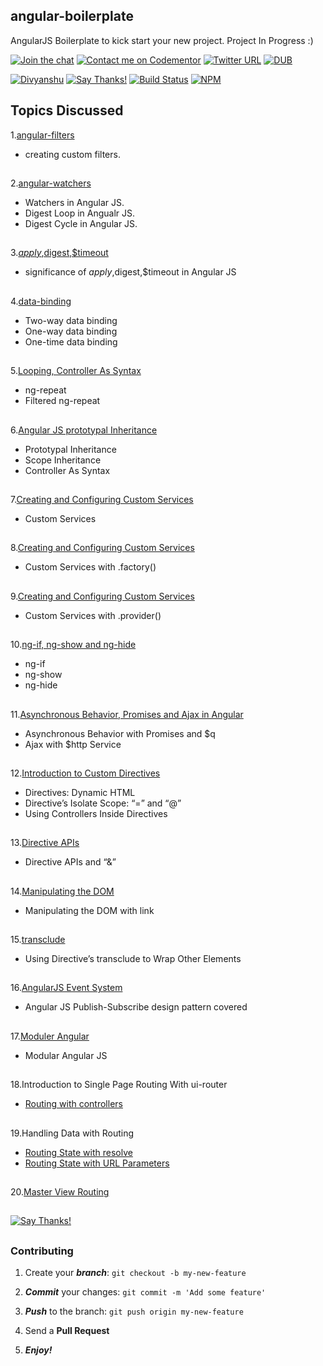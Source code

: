 ## angular-boilerplate
AngularJS Boilerplate to kick start your new project.
Project In Progress :) 

[![Join the chat](https://img.shields.io/badge/gitter-join%20chat%20%E2%86%92-brightgreen.svg)](https://gitter.im/divyanshu001)
[![Contact me on Codementor](https://cdn.codementor.io/badges/contact_me_github.svg)](https://www.codementor.io/divyanshurawat?utm_source=github&utm_medium=button&utm_term=divyanshurawat&utm_campaign=github)
[![Twitter URL](https://img.shields.io/twitter/url/http/shields.io.svg?style=social)](https://twitter.com/r46956)
[![DUB](https://img.shields.io/dub/l/vibe-d.svg?style=flat)](https://divyanshu.mit-license.org/)

[![Divyanshu](https://img.shields.io/badge/divyanshu-owner-brightgreen.svg?style=flat)](http://www.divyanshurawat.in)
[![Say Thanks!](https://img.shields.io/badge/Say%20Thanks-!-1EAEDB.svg)](https://saythanks.io/to/divyanshu-rawat)
[![Build Status](https://travis-ci.org/divyanshu-rawat/JS-Testing.svg?branch=master)](https://travis-ci.org/divyanshu-rawat/JS-Testing)
[![NPM](https://img.shields.io/badge/npm-v3.10.10-blue.svg)](https://www.npmjs.com/package/npm)



## Topics Discussed

1.[angular-filters](https://github.com/divyanshu-rawat/angular-boilerplate/tree/master/angular-filters)

* creating custom filters.

##

2.[angular-watchers](https://github.com/divyanshu-rawat/angular-boilerplate/tree/master/angular-watchers)

* Watchers in Angular JS.
* Digest Loop in Angualr JS.
* Digest Cycle in Angular JS.

##

3.[$apply,$digest,$timeout](https://github.com/divyanshu-rawat/angular-boilerplate/tree/master/%24apply%2C%24digest%2C%24timeout)

* significance of $apply,$digest,$timeout in Angular JS

##

4.[data-binding](https://github.com/divyanshu-rawat/angular-boilerplate/tree/master/data-binding)

* Two-way data binding
* One-way data binding
* One-time data binding

##

5.[Looping, Controller As Syntax](https://github.com/divyanshu-rawat/angular-boilerplate/tree/master/filtered-ng-repeat)

* ng-repeat
* Filtered ng-repeat

##

6.[Angular JS prototypal Inheritance](https://github.com/divyanshu-rawat/angular-boilerplate/tree/master/Angular%20JS%20prototypal%20Inheritance%20)

* Prototypal Inheritance
* Scope Inheritance
* Controller As Syntax

##

7.[Creating and Configuring Custom Services](https://github.com/divyanshu-rawat/angular-boilerplate/tree/master/Angular%20JS%20Service)

* Custom Services

##


8.[Creating and Configuring Custom Services](https://github.com/divyanshu-rawat/angular-boilerplate/tree/master/Angular%20JS%20Factory)

* Custom Services with .factory()

##


9.[Creating and Configuring Custom Services](https://github.com/divyanshu-rawat/angular-boilerplate/tree/master/Angular%20JS%20Provider%20)

* Custom Services with .provider()

##

10.[ng-if, ng-show and ng-hide](https://github.com/divyanshu-rawat/angular-boilerplate/tree/master/Angular%20JS%20ng-if%2Cshow%2Chide)

* ng-if
* ng-show
* ng-hide

##

11.[Asynchronous Behavior, Promises and Ajax in Angular](https://github.com/divyanshu-rawat/Promise-App)

* Asynchronous Behavior with Promises and $q
* Ajax with $http Service

##

12.[Introduction to Custom Directives](https://github.com/divyanshu-rawat/angular-boilerplate/tree/master/custom-directives)

* Directives: Dynamic HTML
* Directive’s Isolate Scope: “=” and “@”
* Using Controllers Inside Directives

##

13.[Directive APIs](https://github.com/divyanshu-rawat/angular-boilerplate/tree/master/directive-API)

* Directive APIs and “&”

##

14.[Manipulating the DOM](https://github.com/divyanshu-rawat/angular-boilerplate/tree/master/JQuery%20Injection)

* Manipulating the DOM with link

##

15.[transclude](https://github.com/divyanshu-rawat/angular-boilerplate/tree/master/transclude%20Angular%20JS)

* Using Directive’s transclude to Wrap Other Elements

##

16.[AngularJS Event System](https://github.com/divyanshu-rawat/Publish-Subscribe)

* Angular JS Publish-Subscribe design pattern covered 

##

17.[Moduler Angular](https://github.com/divyanshu-rawat/Angular-Boilerplate/tree/master/angular-js-modules)

* Modular Angular JS

##

18.Introduction to Single Page Routing With ui-router

* [Routing with controllers](https://github.com/divyanshu-rawat/Angular-Boilerplate/tree/master/ui-router)

##

19.Handling Data with Routing

* [Routing State with resolve](https://github.com/divyanshu-rawat/Angular-Boilerplate/tree/master/routing-resolve)
* [Routing State with URL Parameters](https://github.com/divyanshu-rawat/Angular-Boilerplate/tree/master/routing-param)

##

20.[Master View Routing](https://github.com/divyanshu-rawat/Angular-Boilerplate/tree/master/master-view-routing)

##

[![Say Thanks!](https://img.shields.io/badge/Say%20Thanks-!-1EAEDB.svg)](https://saythanks.io/to/divyanshu-rawat)

##

### Contributing

1. Create your **_branch_**: `git checkout -b my-new-feature`

2. **_Commit_** your changes: `git commit -m 'Add some feature'`

3. **_Push_** to the branch: `git push origin my-new-feature`

4. Send a **Pull Request**

5. **_Enjoy!_**

##
